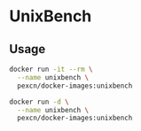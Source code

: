 # UnixBench

## Usage

```sh
docker run -it --rm \
  --name unixbench \
  pexcn/docker-images:unixbench

docker run -d \
  --name unixbench \
  pexcn/docker-images:unixbench
```
